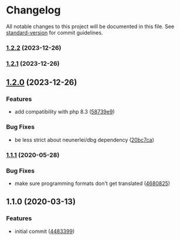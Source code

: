 # Changelog

All notable changes to this project will be documented in this file. See [standard-version](https://github.com/conventional-changelog/standard-version) for commit guidelines.

### [1.2.2](https://github.com/Neunerlei/tiny-timy/compare/v1.2.1...v1.2.2) (2023-12-26)

### [1.2.1](https://github.com/Neunerlei/tiny-timy/compare/v1.2.0...v1.2.1) (2023-12-26)

## [1.2.0](https://github.com/Neunerlei/tiny-timy/compare/v1.1.1...v1.2.0) (2023-12-26)


### Features

* add compatibility with php 8.3 ([58739e9](https://github.com/Neunerlei/tiny-timy/commit/58739e9f4cfa80e84c9bd662ffd1c19ce5f1c606))


### Bug Fixes

* be less strict about neunerlei/dbg dependency ([20bc7ca](https://github.com/Neunerlei/tiny-timy/commit/20bc7ca33b279d6aa069f1e9e8b84ec481f87907))

### [1.1.1](https://github.com/Neunerlei/tiny-timy/compare/v1.1.0...v1.1.1) (2020-05-28)


### Bug Fixes

* make sure programming formats don't get translated ([4680825](https://github.com/Neunerlei/tiny-timy/commit/4680825bdb921946d165bd96079dcd13f378b53d))

## 1.1.0 (2020-03-13)


### Features

* initial commit ([4483399](https://github.com/Neunerlei/tiny-timy/commit/4483399c3fa56a5f5bc749def74b73ccb6ca136e))
